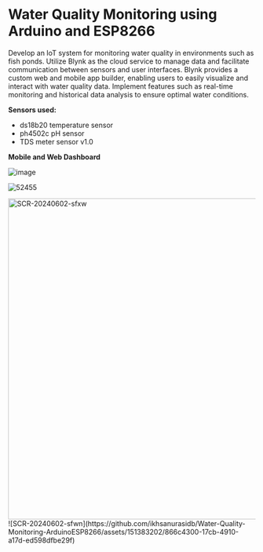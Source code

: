 # Water Quality Monitoring using Arduino and ESP8266

Develop an IoT system for monitoring water quality in environments such as fish ponds. Utilize Blynk as the cloud service to manage data and facilitate communication between sensors and user interfaces. Blynk provides a custom web and mobile app builder, enabling users to easily visualize and interact with water quality data. Implement features such as real-time monitoring and historical data analysis to ensure optimal water conditions.

**Sensors used:**
- ds18b20 temperature sensor
- ph4502c pH sensor
- TDS meter sensor v1.0

**Mobile and Web Dashboard**

![image](https://github.com/ikhsanurasidb/Water-Quality-Monitoring-ArduinoESP8266/assets/151383202/ec4af857-bfcc-4afa-b664-c4e2f456e9e4)

![52455](https://github.com/ikhsanurasidb/Water-Quality-Monitoring-ArduinoESP8266/assets/151383202/20cfecf3-2c28-433f-8f08-69c842d5ee4c) 

<img width="654" alt="SCR-20240602-sfxw" src="https://github.com/ikhsanurasidb/Water-Quality-Monitoring-ArduinoESP8266/assets/151383202/77d0dfee-e0e0-420e-9283-08e4f190bcb7">
![SCR-20240602-sfwn](https://github.com/ikhsanurasidb/Water-Quality-Monitoring-ArduinoESP8266/assets/151383202/866c4300-17cb-4910-a17d-ed598dfbe29f)
